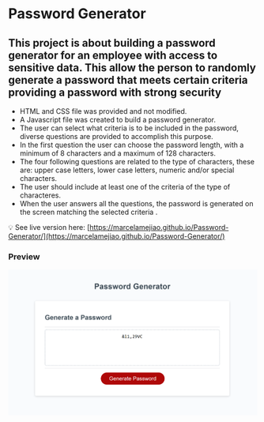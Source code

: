 # **Password Generator**

## **This project is about building a password generator for an employee with access to sensitive data. This allow the person to randomly generate a password that meets certain criteria providing a password with strong security** 


* HTML and CSS file was provided and not modified. 
* A Javascript file was created to build a password generator.
* The user can select what criteria is to be included in the password, diverse questions are provided to accomplish this purpose. 
* In the first question the user can choose the password length, with a minimum of 8 characters and a maximum of 128 characters. 
* The four following questions are related to the type of characters, these are: upper case letters, lower case letters, numeric and/or special characters.
* The user should include at least one of the criteria of the type of characteres.
* When the user answers all the questions, the password is generated on the screen matching the selected criteria .  


💡 See live version here: [https://marcelamejiao.github.io/Password-Generator/](https://marcelamejiao.github.io/Password-Generator/)

### **Preview**

![Password Generator](./assets/images/ScreenshotPassword.png)